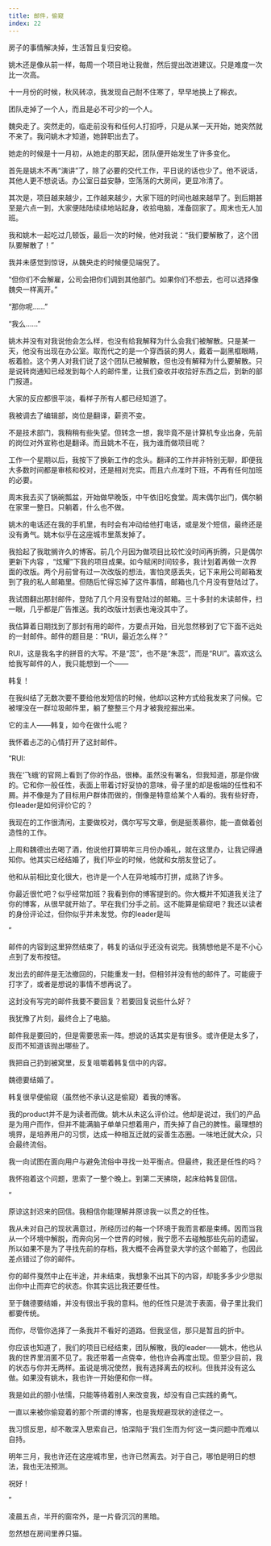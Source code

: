 ```yaml
---
title: 邮件，偷窥
index: 22
---
```


﻿房子的事情解决掉，生活暂且复归安稳。

姚木还是像从前一样，每周一个项目地让我做，然后提出改进建议。只是难度一次比一次高。

十一月份的时候，秋风转凉，我发现自己耐不住寒了，早早地换上了棉衣。

团队走掉了一个人，而且是必不可少的一个人。

魏央走了。突然走的，临走前没有和任何人打招呼，只是从某一天开始，她突然就不来了。我问姚木才知道，她辞职出去了。

她走的时候是十一月初，从她走的那天起，团队便开始发生了许多变化。

首先是姚木不再“演讲”了，除了必要的交代工作，平日说的话也少了。他不说话，其他人更不想说话。办公室日益安静，空荡荡的大房间，更显冷清了。

其次是，项目越来越少，工作越来越少，大家下班的时间也越来越早了。到后期甚至是六点一到，大家便陆陆续续地站起身，收拾电脑，准备回家了。周末也无人加班。

我和姚木一起吃过几顿饭，最后一次的时候，他对我说：“我们要解散了，这个团队要解散了！”

我并未感觉到惊讶，从魏央走的时候便见端倪了。

“但你们不会解雇，公司会把你们调到其他部门。如果你们不想去，也可以选择像魏央一样离开。”

“那你呢……”

“我么……”

姚木并没有对我说他会怎么样，也没有给我解释为什么会我们被解散。只是某一天，他没有出现在办公室。取而代之的是一个穿西装的男人，戴着一副黑框眼睛，板着脸。这个男人对我们说了这个团队已被解散，但也没有解释为什么要解散。只是说转岗通知已经发到每个人的邮件里，让我们查收并收拾好东西之后，到新的部门报道。

大家的反应都很平淡，看样子所有人都已经知道了。

我被调去了编辑部，岗位是翻译，薪资不变。

不是技术部门，我稍稍有些失望。但转念一想，我毕竟不是计算机专业出身，先前的岗位对外宣称也是翻译。而且姚木不在，我为谁而做项目呢？

工作一个星期以后，我按下了换新工作的念头。翻译的工作并非特别无聊，即便我大多数时间都是审核和校对，还是相对充实。而且六点准时下班，不再有任何加班的必要。

周末我去买了锅碗瓢盆，开始做早晚饭，中午依旧吃食堂。周末偶尔出门，偶尔躺在家里一整日。只躺着，什么也不做。

姚木的电话还在我的手机里，有时会有冲动给他打电话，或是发个短信，最终还是没有勇气。姚木似乎在这座城市里蒸发掉了。

我拾起了我耽搁许久的博客。前几个月因为做项目比较忙没时间再折腾，只是偶尔更新下内容 ，“炫耀”下我的项目成果。如今赋闲时间较多，我计划着再做一次界面的改版。两个月前曾有过一次改版的想法，害怕灵感丢失，记下来用公司邮箱发到了我的私人邮箱里。但随后忙得忘掉了这件事情，邮箱也几个月没有登陆过了。

我试图翻出那封邮件，登陆了几个月没有登陆过的邮箱。三十多封的未读邮件，扫一眼，几乎都是广告推送。我的改版计划表也淹没其中了。

我估算着日期找到了那封有用的邮件，方要点开始，目光忽然移到了它下面不远处的一封邮件。邮件的题目是：“RUI，最近怎么样？”

RUI，这是我名字的拼音的大写。不是“蕊”，也不是“朱蕊”，而是“RUI”。喜欢这么给我写邮件的人，我只能想到一个——

韩复！

在我纠结了无数次要不要给他发短信的时候，他却以这种方式给我发来了问候。它被埋没在一群垃圾邮件里，躺了整整三个月才被我挖掘出来。

它的主人——韩复，如今在做什么呢？

我怀着忐忑的心情打开了这封邮件。

“RUI:

我在‘飞蛾’的官网上看到了你的作品，很棒。虽然没有署名，但我知道，那是你做的。它和你一般任性，表面上带着讨好妥协的意味，骨子里的却是极端的任性和不屑。并不像是为了目标用户群体而做的，倒像是特意给某个人看的。我有些好奇，你leader是如何评价它的？

我现在的工作很清闲，主要做校对，偶尔写写文章，倒是挺羡慕你，能一直做着创造性的工作。

上周和魏德出去喝了酒，他说他打算明年三月份办婚礼，就在这里办，让我记得通知你。他其实已经结婚了，我们毕业的时候，他就和女朋友登记了。

他和从前相比变化很大，也许是一个人在异地城市打拼，成熟了许多。

你最近很忙吧？似乎经常加班？我看到你的博客提到的。你大概并不知道我关注了你的博客，从很早就开始了。早在我们分手之前。这不能算是偷窥吧？我还以读者的身份评论过，但你似乎并未发觉。你的leader是叫

”

邮件的内容到这里猝然结束了，韩复的话似乎还没有说完。我猜想他是不是不小心点到了发布按钮。

发出去的邮件是无法撤回的，只能重发一封。但相邻并没有他的邮件了。可能疲于打字了，或者是想说的事情不想再说了。

这封没有写完的邮件我要不要回复？若要回复说些什么好？

我犹豫了片刻，最终合上了电脑。

邮件我是要回的，但是需要思索一阵。想说的话其实是有很多。或许便是太多了，反而不知道该抛出哪些了。

我把自己扔到被窝里，反复咀嚼着韩复信中的内容。

魏德要结婚了。

韩复很早便偷窥（虽然他不承认这是偷窥）着我的博客。

我的product并不是为读者而做。姚木从未这么评价过。他却是说过，我们的产品是为用户而作，但并不能满脑子单单只想着用户，而失掉了自己的脾性。最理想的境界，是培养用户的习惯，达成一种相互迁就的妥善生态圈。一味地迁就大众，只会最终流俗。

我一向试图在面向用户与避免流俗中寻找一处平衡点。但最终，我还是任性的吗？

我怀抱着这个问题，思索了一整个晚上。到第二天拂晓，起床给韩复回信。

“

原谅这封迟来的回信。我相信你能理解并原谅我一以贯之的任性。

我从未对自己的现状满意过，所经历过的每一个环境于我而言都是束缚。因而当我从一个环境中解脱，而奔向另一个世界的时候，我宁愿不去碰触那些先前的遗留。所以如果不是为了寻找先前的存档，我大概不会再登录大学的这个邮箱了，也因此差点错过了你的邮件。

你的邮件戛然中止在半途，并未结束，我想象不出其下的内容，却能多多少少思拟出你中止而弃它的状态。你其实远比我还要任性。

至于魏德要结婚，并没有很出乎我的意料。他的任性只是流于表面，骨子里比我们都要传统。

而你，尽管你选择了一条我并不看好的道路。但我坚信，那只是暂且的折中。

你应该也知道了，我们的项目已经结束，团队解散，我的leader——姚木，他也从我的世界里消匿不见了。我还带着一点侥幸，他也许会再度出现。但至少目前，我的状态与你并无两样。虽说是境况使然，我有选择离去的权利。但我并没有这么做。如果没有姚木，我也许一开始便和你一样。

我是如此的胆小怯懦，只能等待着别人来改变我，却没有自己实践的勇气。

一直以来被你偷窥着的那个所谓的博客，也是我规避现状的途径之一。

我习惯反思，却不敢深入思索自己，怕深陷于‘我们生而为何’这一类问题中而难以自持。

明年三月，我也许还在这座城市里，也许已然离去。对于自己，哪怕是明日的想法，我也无法预测。

祝好！

”

凌晨五点，半开的窗帘外，是一片昏沉沉的黑暗。

忽然想在房间里养只猫。


